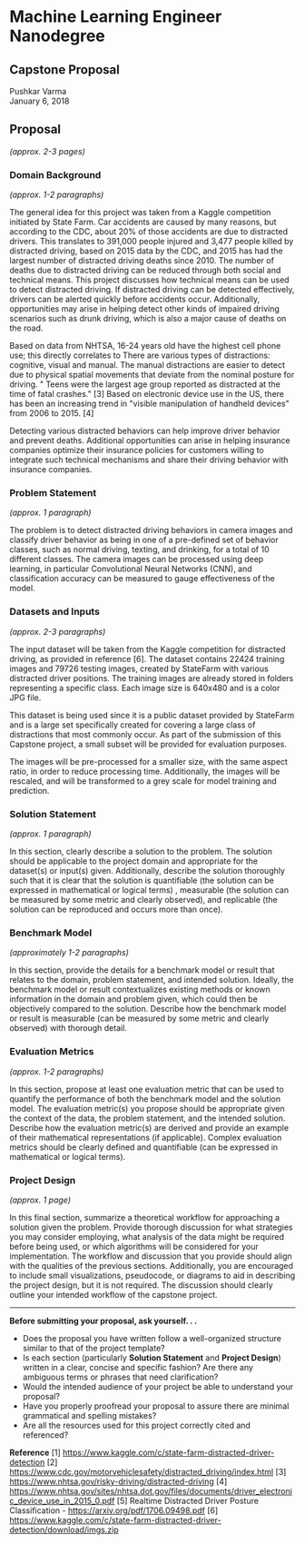 # Machine Learning Engineer Nanodegree
## Capstone Proposal
Pushkar Varma  
January 6, 2018

## Proposal
_(approx. 2-3 pages)_

### Domain Background
_(approx. 1-2 paragraphs)_

The general idea for this project was taken from a Kaggle competition initiated by State Farm.  Car accidents are caused by many reasons, but according to the CDC, about 20% of those accidents are due to distracted drivers.  This translates to 391,000 people injured and 3,477 people killed by distracted driving, based on 2015 data by the CDC, and 2015 has had the largest number of distracted driving deaths since 2010.  The number of deaths due to distracted driving can be reduced through both social and technical means.  This project discusses how technical means can be used to detect distracted driving.  If distracted driving can be detected effectively, drivers can be alerted quickly before accidents occur.  Additionally, opportunities may arise in helping detect other kinds of impaired driving scenarios such as drunk driving, which is also a major cause of deaths on the road.  

Based on data from NHTSA, 16-24 years old have the highest cell phone use; this directly correlates to
There are various types of distractions: cognitive, visual and manual.  The manual distractions are easier to detect due to physical spatial movements that deviate from the nominal posture for driving.  " Teens were the largest age group reported as distracted at the time of fatal crashes." [3]  Based on electronic device use in the US, there has been an increasing trend in "visible manipulation of handheld devices" from 2006 to 2015. [4]

Detecting various distracted behaviors can help improve driver behavior and prevent deaths.  Additional opportunities can arise in helping insurance companies optimize their insurance policies for customers willing to integrate such technical mechanisms and share their driving behavior with insurance companies.

### Problem Statement
_(approx. 1 paragraph)_

The problem is to detect distracted driving behaviors in camera images and classify driver behavior as being in one of a pre-defined set of behavior classes, such as normal driving, texting, and drinking, for a total of 10 different classes.
The camera images can be processed using deep learning, in particular Convolutional Neural Networks (CNN), and classification accuracy can be measured to gauge effectiveness of the model.

### Datasets and Inputs
_(approx. 2-3 paragraphs)_

The input dataset will be taken from the Kaggle competition for distracted driving, as provided in reference [6].
The dataset contains 22424 training images and 79726 testing images, created by StateFarm with various distracted driver positions.  The training images are already stored in folders representing a specific class.
Each image size is 640x480 and is a color JPG file.

This dataset is being used since it is a public dataset provided by StateFarm and is a large set specifically created for covering a large class of distractions that most commonly occur.  As part of the submission of this Capstone project, a small subset will be provided for evaluation purposes.

The images will be pre-processed for a smaller size, with the same aspect ratio, in order to reduce processing time.  Additionally, the images will be rescaled, and will be transformed to a grey scale for model training and prediction.

### Solution Statement
_(approx. 1 paragraph)_


In this section, clearly describe a solution to the problem. The solution should be applicable to the project domain and appropriate for the dataset(s) or input(s) given. Additionally, describe the solution thoroughly such that it is clear that the solution is quantifiable (the solution can be expressed in mathematical or logical terms) , measurable (the solution can be measured by some metric and clearly observed), and replicable (the solution can be reproduced and occurs more than once).

### Benchmark Model
_(approximately 1-2 paragraphs)_

In this section, provide the details for a benchmark model or result that relates to the domain, problem statement, and intended solution. Ideally, the benchmark model or result contextualizes existing methods or known information in the domain and problem given, which could then be objectively compared to the solution. Describe how the benchmark model or result is measurable (can be measured by some metric and clearly observed) with thorough detail.

### Evaluation Metrics
_(approx. 1-2 paragraphs)_

In this section, propose at least one evaluation metric that can be used to quantify the performance of both the benchmark model and the solution model. The evaluation metric(s) you propose should be appropriate given the context of the data, the problem statement, and the intended solution. Describe how the evaluation metric(s) are derived and provide an example of their mathematical representations (if applicable). Complex evaluation metrics should be clearly defined and quantifiable (can be expressed in mathematical or logical terms).

### Project Design
_(approx. 1 page)_

In this final section, summarize a theoretical workflow for approaching a solution given the problem. Provide thorough discussion for what strategies you may consider employing, what analysis of the data might be required before being used, or which algorithms will be considered for your implementation. The workflow and discussion that you provide should align with the qualities of the previous sections. Additionally, you are encouraged to include small visualizations, pseudocode, or diagrams to aid in describing the project design, but it is not required. The discussion should clearly outline your intended workflow of the capstone project.

-----------

**Before submitting your proposal, ask yourself. . .**

- Does the proposal you have written follow a well-organized structure similar to that of the project template?
- Is each section (particularly **Solution Statement** and **Project Design**) written in a clear, concise and specific fashion? Are there any ambiguous terms or phrases that need clarification?
- Would the intended audience of your project be able to understand your proposal?
- Have you properly proofread your proposal to assure there are minimal grammatical and spelling mistakes?
- Are all the resources used for this project correctly cited and referenced?

**Reference**
[1] https://www.kaggle.com/c/state-farm-distracted-driver-detection
[2] https://www.cdc.gov/motorvehiclesafety/distracted_driving/index.html
[3] https://www.nhtsa.gov/risky-driving/distracted-driving
[4] https://www.nhtsa.gov/sites/nhtsa.dot.gov/files/documents/driver_electronic_device_use_in_2015_0.pdf
[5] Realtime Distracted Driver Posture Classification - https://arxiv.org/pdf/1706.09498.pdf
[6] https://www.kaggle.com/c/state-farm-distracted-driver-detection/download/imgs.zip
